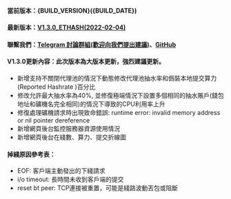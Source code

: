 #### 當前版本：{BUILD_VERSION}({BUILD_DATE})
#### 最新版本：[V1.3.0_ETHASH(2022-02-04)](https://github.com/GoMinerProxy/GoMinerProxy/releases/tag/1.3.0)
#### 聯繫我們：[Telegram 討論群組(歡迎向我們提出建議)](https://t.me/+afVqEXnxtQAyNWNh)、[GitHub](https://github.com/GoMinerProxy/GoMinerProxy)
#### V1.3.0更新內容：此次版本為大版本更新，強烈建議更新。
- 新增支持不關閉代理池的情況下動態修改代理池抽水率和僞裝本地提交算力(Reported Hashrate )百分比
- 修改允許最大抽水率為40%, 並修復極端情況下設置多個相同的抽水賬戶(錢包地址和礦機名完全相同)的情況下導致的CPU利用率上升
- 修復處理礦機請求時出現致命錯誤: runtime error: invalid memory address or nil pointer dereference
- 新增網頁後台監控服務器資源使用情況
- 新增網頁後台在綫數、算力、提交折線圖
#### 掉綫原因參考表：
- EOF: 客戶端主動發出的下綫請求
- i/o timeout: 長時間未收到客戶端的提交
- reset bt peer: TCP連接被重置，可能是綫路波動丟包或阻斷
